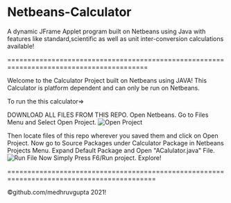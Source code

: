 # Netbeans-Calculator
A dynamic JFrame Applet program built on Netbeans using Java with features like standard,scientific as well as unit inter-conversion calculations available! 

=========================================================================================


Welcome to the Calculator Project built on Netbeans using JAVA!
This Calculator is platform dependent and can only be run on Netbeans.

To run the this calculator=>

DOWNLOAD ALL FILES FROM THIS REPO.
Open Netbeans.
Go to Files Menu and Select Open Project.
![Open Project](https://user-images.githubusercontent.com/35744316/127248396-0b855ecf-476e-495a-8665-3fdea883fec9.png)

Then locate files of this repo wherever you saved them and click on Open Project.
Now go to Source Packages under Calculator Package in Netbeans Projects Menu.
Expand Default Package and Open "ACalulator.java" File.
![Run File](https://user-images.githubusercontent.com/35744316/127248400-62a3ecae-6e1c-45f6-b803-9c1b579e6bb5.png)
Now Simply Press F6/Run project.
Explore!


===========================================================================================

©github.com/medhruvgupta 2021!
